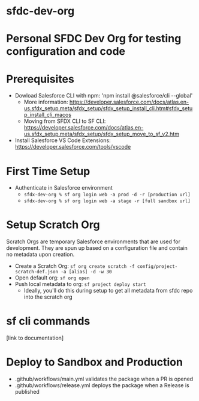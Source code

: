 
# sfdc-dev-org
Personal SFDC Dev Org for testing configuration and code
=======
# Prerequisites
- Dowload Salesforce CLI with npm: 'npm install @salesforce/cli --global'
    - More information: https://developer.salesforce.com/docs/atlas.en-us.sfdx_setup.meta/sfdx_setup/sfdx_setup_install_cli.htm#sfdx_setup_install_cli_macos
    - Moving from SFDX CLI to SF CLI: https://developer.salesforce.com/docs/atlas.en-us.sfdx_setup.meta/sfdx_setup/sfdx_setup_move_to_sf_v2.htm
- Install Salesforce VS Code Extensions: https://developer.salesforce.com/tools/vscode

# First Time Setup
- Authenticate in Salesforce environment
    - `sfdx-dev-org % sf org login web -a prod -d -r [production url]`
    - `sfdx-dev-org % sf org login web -a stage -r [full sandbox url]`

# Setup Scratch Org
Scratch Orgs are temporary Salesforce environments that are used for development. They are spun up based on a configuration file and contain no metadata upon creation.
- Create a Scratch Org: `sf org create scratch -f config/project-scratch-def.json -a [alias] -d -w 30`
- Open default org: `sf org open`
- Push local metadata to org: `sf project deploy start`
    - Ideally, you'll do this during setup to get all metadata from sfdc repo into the scratch org

# sf cli commands
[link to documentation]

# Deploy to Sandbox and Production
- .github/workflows/main.yml validates the package when a PR is opened
- .github/workflows/release.yml deploys the package when a Release is published
